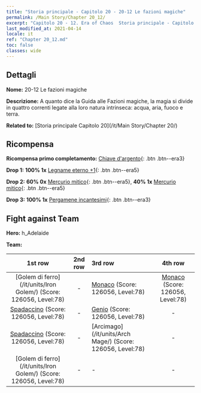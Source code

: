 ```yaml
---
title: "Storia principale - Capitolo 20 - 20-12 Le fazioni magiche"
permalink: /Main Story/Chapter 20_12/
excerpt: "Capitolo 20 - 12. Era of Chaos  Storia principale - Capitolo 20_12. 20-12 Le fazioni magiche"
last_modified_at: 2021-04-14
locale: it
ref: "Chapter 20_12.md"
toc: false
classes: wide
---
```


## Dettagli

 **Nome:** 20-12 Le fazioni magiche

 **Descrizione:** A quanto dice la Guida alle Fazioni magiche, la magia si divide in quattro correnti legate alla loro natura intrinseca: acqua, aria, fuoco e terra.

 **Related to:** [Storia principale Capitolo 20](/it/Main Story/Chapter 20/)

## Ricompensa

 **Ricompensa primo completamento:** [Chiave d'argento](/it/Items/con_693/){: .btn .btn--era3}

 **Drop 1:** **100% 1x** [Legname eterno +1](/it/Items/mat_69/){: .btn .btn--era5}

 **Drop 2:** **60% 0x** [Mercurio mitico](/it/Items/mat_63/){: .btn .btn--era5}, **40% 1x** [Mercurio mitico](/it/Items/mat_63/){: .btn .btn--era5}

 **Drop 3:** **100% 1x** [Pergamene incantesimi](/it/Items/con_694/){: .btn .btn--era3}


## Fight against Team
 **Hero:** h_Adelaide

 **Team:**


  | 1st row | 2nd row | 3rd row | 4th row |
  |:----:|:----:|:----|:----:|
  | [Golem di ferro](/it/units/Iron Golem/) (Score: 126056, Level:78)  | - | [Monaco](/it/units/Monk/) (Score: 126056, Level:78)  | [Monaco](/it/units/Monk/) (Score: 126056, Level:78)  |
  | [Spadaccino](/it/units/Swordsman/) (Score: 126056, Level:78)  | - | [Genio](/it/units/Genie/) (Score: 126056, Level:78)  | - |
  | [Spadaccino](/it/units/Swordsman/) (Score: 126056, Level:78)  | - | [Arcimago](/it/units/Arch Mage/) (Score: 126056, Level:78)  | - |
  | [Golem di ferro](/it/units/Iron Golem/) (Score: 126056, Level:78)  | - | - | - |


